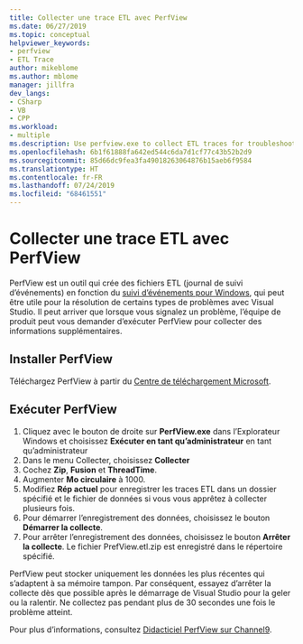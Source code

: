 ```yaml
---
title: Collecter une trace ETL avec PerfView
ms.date: 06/27/2019
ms.topic: conceptual
helpviewer_keywords:
- perfview
- ETL Trace
author: mikeblome
ms.author: mblome
manager: jillfra
dev_langs:
- CSharp
- VB
- CPP
ms.workload:
- multiple
ms.description: Use perfview.exe to collect ETL traces for troubleshooting issues with Visual Studio
ms.openlocfilehash: 6b1f61888fa642ed544c6da7d1cf77c43b52b2d9
ms.sourcegitcommit: 85d66dc9fea3fa49018263064876b15aeb6f9584
ms.translationtype: HT
ms.contentlocale: fr-FR
ms.lasthandoff: 07/24/2019
ms.locfileid: "68461551"
---
```

# <a name="collect-an-etl-trace-with-perfview"></a>Collecter une trace ETL avec PerfView

PerfView est un outil qui crée des fichiers ETL (journal de suivi d’événements) en fonction du [suivi d’événements pour Windows](/windows/desktop/ETW/event-tracing-portal), qui peut être utile pour la résolution de certains types de problèmes avec Visual Studio. Il peut arriver que lorsque vous signalez un problème, l’équipe de produit peut vous demander d’exécuter PerfView pour collecter des informations supplémentaires.

## <a name="install-perfview"></a>Installer PerfView

Téléchargez PerfView à partir du [Centre de téléchargement Microsoft](http://www.microsoft.com/download/details.aspx?id=28567).

## <a name="run-perfview"></a>Exécuter PerfView

1. Cliquez avec le bouton de droite sur **PerfView.exe** dans l’Explorateur Windows et choisissez **Exécuter en tant qu’administrateur** en tant qu’administrateur
1. Dans le menu Collecter, choisissez **Collecter**
1. Cochez **Zip**, **Fusion** et **ThreadTime**.
1. Augmenter **Mo circulaire** à 1000.
1. Modifiez **Rép actuel** pour enregistrer les traces ETL dans un dossier spécifié et le fichier de données si vous vous apprêtez à collecter plusieurs fois.
1. Pour démarrer l’enregistrement des données, choisissez le bouton **Démarrer la collecte**.
1. Pour arrêter l’enregistrement des données, choisissez le bouton **Arrêter la collecte**. Le fichier PrefView.etl.zip est enregistré dans le répertoire spécifié.

PerfView peut stocker uniquement les données les plus récentes qui s’adaptent à sa mémoire tampon. Par conséquent, essayez d’arrêter la collecte dès que possible après le démarrage de Visual Studio pour la geler ou la ralentir. Ne collectez pas pendant plus de 30 secondes une fois le problème atteint.

Pour plus d’informations, consultez [Didacticiel PerfView sur Channel9](http://channel9.msdn.com/Series/PerfView-Tutorial/PerfView-Tutorial-1-Collecting-data-with-the-Run-command).
